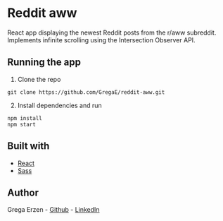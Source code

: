 # Reddit aww

React app displaying the newest Reddit posts from the r/aww subreddit. Implements infinite scrolling using the Intersection Observer API.

## Running the app

1. Clone the repo

```
git clone https://github.com/GregaE/reddit-aww.git
```

2. Install dependencies and run

```
npm install
npm start
```

## Built with

- [React](https://reactjs.org/)
- [Sass](https://sass-lang.com/)

## Author

Grega Erzen - [Github](https://github.com/GregaE) - [LinkedIn](https://www.linkedin.com/in/erzengrega/)
